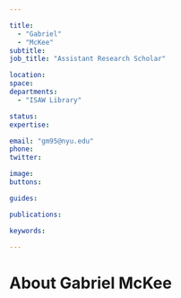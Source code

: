```yaml
---

title:
  - "Gabriel"
  - "McKee"
subtitle: 
job_title: "Assistant Research Scholar"

location: 
space: 
departments:
  - "ISAW Library"

status: 
expertise:

email: "gm95@nyu.edu"
phone: 
twitter: 

image: 
buttons:

guides:

publications:

keywords:

---
```


# About Gabriel McKee


